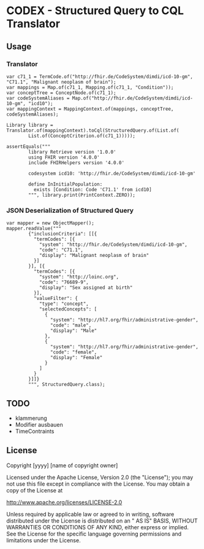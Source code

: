 # CODEX - Structured Query to CQL Translator

## Usage

### Translator

```
var c71_1 = TermCode.of("http://fhir.de/CodeSystem/dimdi/icd-10-gm", "C71.1", "Malignant neoplasm of brain");
var mappings = Map.of(c71_1, Mapping.of(c71_1, "Condition"));
var conceptTree = ConceptNode.of(c71_1);
var codeSystemAliases = Map.of("http://fhir.de/CodeSystem/dimdi/icd-10-gm", "icd10");
var mappingContext = MappingContext.of(mappings, conceptTree, codeSystemAliases);

Library library = Translator.of(mappingContext).toCql(StructuredQuery.of(List.of(
        List.of(ConceptCriterion.of(c71_1)))));

assertEquals("""
        library Retrieve version '1.0.0'
        using FHIR version '4.0.0'
        include FHIRHelpers version '4.0.0'
                                           
        codesystem icd10: 'http://fhir.de/CodeSystem/dimdi/icd-10-gm'                
                        
        define InInitialPopulation:
          exists [Condition: Code 'C71.1' from icd10]
        """, library.print(PrintContext.ZERO));
```

### JSON Deserialization of Structured Query

```
var mapper = new ObjectMapper();
mapper.readValue("""
        {"inclusionCriteria": [[{
          "termCodes": [{
            "system": "http://fhir.de/CodeSystem/dimdi/icd-10-gm", 
            "code": "C71.1",
            "display": "Malignant neoplasm of brain"
          }]
        }], [{
          "termCodes": [{
            "system": "http://loinc.org", 
            "code": "76689-9",
            "display": "Sex assigned at birth"
          }],
          "valueFilter": {
            "type": "concept",
            "selectedConcepts": [
              {
                "system": "http://hl7.org/fhir/administrative-gender",
                "code": "male",
                "display": "Male"
              },
              {
                "system": "http://hl7.org/fhir/administrative-gender",
                "code": "female",
                "display": "Female"
              }
            ]
          }
        }]]}
        """, StructuredQuery.class);
```

## TODO

* klammerung
* Modifier ausbauen
* TimeContraints

## License

Copyright [yyyy] [name of copyright owner]

Licensed under the Apache License, Version 2.0 (the "License"); you may not use this file except in compliance with the
License. You may obtain a copy of the License at

http://www.apache.org/licenses/LICENSE-2.0

Unless required by applicable law or agreed to in writing, software distributed under the License is distributed on an "
AS IS" BASIS, WITHOUT WARRANTIES OR CONDITIONS OF ANY KIND, either express or implied. See the License for the specific
language governing permissions and limitations under the License.

